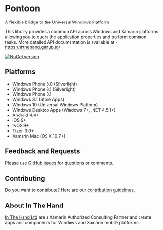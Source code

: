 
# Pontoon
A flexible bridge to the Universal Windows Platform

This library provides a common API across Windows and Xamarin platforms allowing you to query the application properties and perform common tasks. More detailed API documentation is available at - https://inthehand.github.io/

[![NuGet version](https://badge.fury.io/nu/inthehand.pontoon.svg)](https://badge.fury.io/nu/inthehand.pontoon)

## Platforms
- Windows Phone 8.0 (Silverlight)
- Windows Phone 8.1 (Silverlight)
- Windows Phone 8.1
- Windows 8.1 (Store Apps)
- Windows 10 (Universal Windows Platform)
- Windows Desktop Apps (Windows 7+, .NET 4.5.1+)
- Android 4.4+
- iOS 9+
- tvOS 9+
- Tizen 3.0+
- Xamarin Mac (OS X 10.7+)

## Feedback and Requests
Please use [GitHub issues](https://github.com/inthehand/Pontoon/issues) for questions or comments.

## Contributing
Do you want to contribute? Here are our [contribution guidelines](https://github.com/inthehand/Pontoon/blob/master/Contributing.md).

## About In The Hand
[In The Hand Ltd](http://inthehand.com) are a Xamarin Authorized Consulting Partner and create apps and components for Windows and Xamarin mobile platforms.
